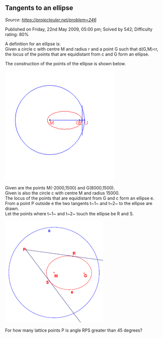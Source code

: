 Tangents to an ellipse
----------------------

*Source: https://projecteuler.net/problem=246*

Published on Friday, 22nd May 2009, 05:00 pm; Solved by 542; Difficulty
rating: 80%

A definition for an ellipse is:\
 Given a circle c with centre M and radius r and a point G such that
d(G,M)\<r, the locus of the points that are equidistant from c and G
form an ellipse.

The construction of the points of the ellipse is shown below.

![](img/p246_anim.gif)

Given are the points M(-2000,1500) and G(8000,1500).\
 Given is also the circle c with centre M and radius 15000.\
 The locus of the points that are equidistant from G and c form an
ellipse e.\
 From a point P outside e the two tangents t~1~ and t~2~ to the ellipse
are drawn.\
 Let the points where t~1~ and t~2~ touch the ellipse be R and S.

![](img/p246_ellipse.gif)

For how many lattice points P is angle RPS greater than 45 degrees?
